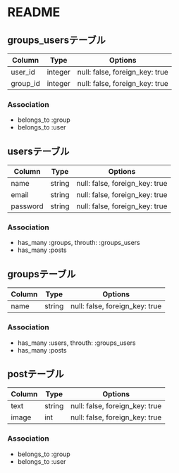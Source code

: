 # README

## groups_usersテーブル

|Column|Type|Options|
|------|----|-------|
|user_id|integer|null: false, foreign_key: true|
|group_id|integer|null: false, foreign_key: true|

### Association
- belongs_to :group
- belongs_to :user


## usersテーブル

|Column|Type|Options|
|------|----|-------|
|name|string|null: false, foreign_key: true|
|email|string|null: false, foreign_key: true|
|password|string|null: false, foreign_key: true|

### Association
- has_many :groups, throuth: :groups_users
- has_many :posts

## groupsテーブル

|Column|Type|Options|
|------|----|-------|
|name|string|null: false, foreign_key: true|

### Association
- has_many :users, throuth: :groups_users
- has_many :posts

## postテーブル

|Column|Type|Options|
|------|----|-------|
|text|string|null: false, foreign_key: true|
|image|int|null: false, foreign_key: true|

### Association
- belongs_to :group
- belongs_to :user

